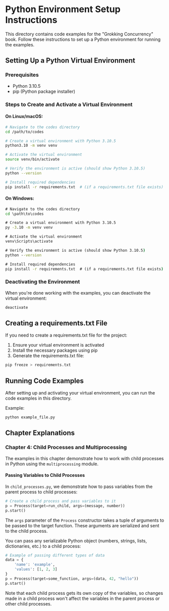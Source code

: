 # Python Environment Setup Instructions

This directory contains code examples for the "Grokking Concurrency" book. Follow these instructions to set up a Python environment for running the examples.

## Setting Up a Python Virtual Environment

### Prerequisites
- Python 3.10.5
- pip (Python package installer)

### Steps to Create and Activate a Virtual Environment

#### On Linux/macOS:
```bash
# Navigate to the codes directory
cd /path/to/codes

# Create a virtual environment with Python 3.10.5
python3.10 -m venv venv

# Activate the virtual environment
source venv/bin/activate

# Verify the environment is active (should show Python 3.10.5)
python --version

# Install required dependencies
pip install -r requirements.txt  # (if a requirements.txt file exists)
```

#### On Windows:
```cmd
# Navigate to the codes directory
cd \path\to\codes

# Create a virtual environment with Python 3.10.5
py -3.10 -m venv venv

# Activate the virtual environment
venv\Scripts\activate

# Verify the environment is active (should show Python 3.10.5)
python --version

# Install required dependencies
pip install -r requirements.txt  # (if a requirements.txt file exists)
```

### Deactivating the Environment
When you're done working with the examples, you can deactivate the virtual environment:
```bash
deactivate
```

## Creating a requirements.txt File
If you need to create a requirements.txt file for the project:

1. Ensure your virtual environment is activated
2. Install the necessary packages using pip
3. Generate the requirements.txt file:
```bash
pip freeze > requirements.txt
```

## Running Code Examples
After setting up and activating your virtual environment, you can run the code examples in this directory.

Example:
```bash
python example_file.py
```

## Chapter Explanations

### Chapter 4: Child Processes and Multiprocessing

The examples in this chapter demonstrate how to work with child processes in Python using the `multiprocessing` module.

#### Passing Variables to Child Processes

In `child_processes.py`, we demonstrate how to pass variables from the parent process to child processes:

```python
# Create a child process and pass variables to it
p = Process(target=run_child, args=(message, number))
p.start()
```

The `args` parameter of the `Process` constructor takes a tuple of arguments to be passed to the target function. These arguments are serialized and sent to the child process.

You can pass any serializable Python object (numbers, strings, lists, dictionaries, etc.) to a child process:

```python
# Example of passing different types of data
data = {
    'name': 'example',
    'values': [1, 2, 3]
}
p = Process(target=some_function, args=(data, 42, "hello"))
p.start()
```

Note that each child process gets its own copy of the variables, so changes made in a child process won't affect the variables in the parent process or other child processes.
